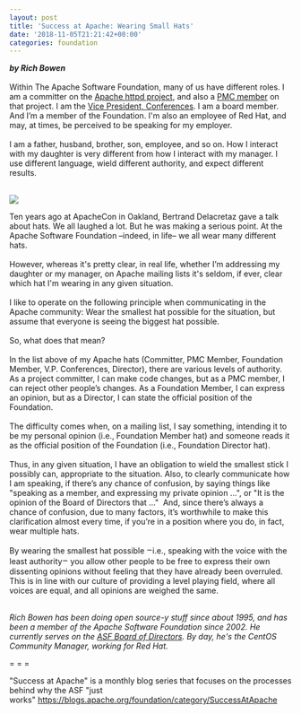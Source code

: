 ```yaml
---
layout: post
title: 'Success at Apache: Wearing Small Hats'
date: '2018-11-05T21:21:42+00:00'
categories: foundation
---
```

<div><strong><em>by Rich Bowen</em></strong></div> 
  <div><br /></div> 
  <div>Within The Apache Software Foundation, many of us have different roles. I am a committer on the <a href="http://httpd.apache.org/">Apache httpd project</a>, and also a <a href="http://apache.org/foundation/governance/pmcs.html">PMC member</a> on that project. I am the <a href="http://apachecon.com/">Vice President, Conferences</a>. I am a board member. And I’m a member of the Foundation. I'm also an employee of Red Hat, and may, at times, be perceived to be speaking for my employer.</div> 
  <div><br /></div> 
  <div>I am a father, husband, brother, son, employee, and so on. How I interact with my daughter is very different from how I interact with my manager. I use different language, wield different authority, and expect different results.</div> 
  <div><br /></div> 
  <p><img src="https://blogs.apache.org/foundation/mediaresource/5fc58dc6-6a04-4952-a198-c6dd1dc05e5f" /><br /></p> 
  <div>Ten years ago at ApacheCon in Oakland, Bertrand Delacretaz gave a talk about hats. We all laughed a lot. But he was making a serious point. At the Apache Software Foundation –indeed, in life– we all wear many different hats.</div> 
  <div><br /></div> 
  <div>However, whereas it's pretty clear, in real life, whether I’m addressing my daughter or my manager, on Apache mailing lists it's seldom, if ever, clear which hat I'm wearing in any given situation.</div> 
  <div><br /></div> 
  <div>I like to operate on the following principle when communicating in the Apache community: Wear the smallest hat possible for the situation, but assume that everyone is seeing the biggest hat possible.</div> 
  <div><br /></div> 
  <div>So, what does that mean?</div> 
  <div><br /></div> 
  <div>In the list above of my Apache hats (Committer, PMC Member, Foundation Member, V.P. Conferences, Director), there are various levels of authority. As a project committer, I can make code changes, but as a PMC member, I can reject other people’s changes. As a Foundation Member, I can express an opinion, but as a Director, I can state the official position of the Foundation.</div> 
  <div><br /></div> 
  <div>The difficulty comes when, on a mailing list, I say something, intending it to be my personal opinion (i.e., Foundation Member hat) and someone reads it as the official position of the Foundation (i.e., Foundation Director hat).</div> 
  <div><br /></div> 
  <div>Thus, in any given situation, I have an obligation to wield the smallest stick I possibly can, appropriate to the situation. Also, to clearly communicate how I am speaking, if there’s any chance of confusion, by saying things like &quot;speaking as a member, and expressing my private opinion …&quot;, or &quot;It is the opinion of the Board of Directors that …&quot;&nbsp; And, since there’s always a chance of confusion, due to many factors, it’s worthwhile to make this clarification almost every time, if you’re in a position where you do, in fact, wear multiple hats.</div> 
  <div><br /></div> 
  <div>By wearing the smallest hat possible&nbsp;<span style="color: #222222; font-family: Roboto, arial, sans-serif; font-size: 16px;">–</span>i.e., speaking with the voice with the least authority<span style="color: #222222; font-family: Roboto, arial, sans-serif; font-size: 16px;">–</span>&nbsp;you allow other people to be free to express their own dissenting opinions without feeling that they have already been overruled. This is in line with our culture of providing a level playing field, where all voices are equal, and all opinions are weighed the same.</div> 
  <div><br /></div> 
  <div> 
    <p><em>Rich Bowen has been doing open source-y stuff since about 1995, and has been a member of the Apache Software Foundation since 2002. He currently serves on the <a href="http://apache.org/foundation/">ASF Board of Directors</a>. By day, he's the CentOS Community Manager, working for Red Hat.</em></p> 
    <p style="font-style: italic;"><span style="font-style: normal;">= = =</span></p> 
    <p>&quot;Success at Apache&quot; is a monthly blog series that focuses on the processes behind why the ASF &quot;just works&quot;&nbsp;<a href="https://blogs.apache.org/foundation/category/SuccessAtApache">https://blogs.apache.org/foundation/category/SuccessAtApache</a> </p> 
  </div>
